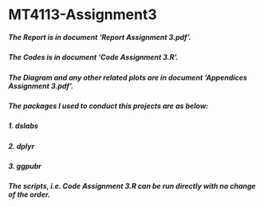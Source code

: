 # MT4113-Assignment3

##### The Report is in document ‘Report Assignment 3.pdf’.
##### The Codes is in document ‘Code Assignment 3.R’.
##### The Diagram and any other related plots are in document ‘Appendices Assignment 3.pdf’.

##### The packages I used to conduct this projects are as below:
##### 1. dslabs
##### 2. dplyr
##### 3. ggpubr

##### The scripts, i.e. Code Assignment 3.R can be run directly with no change of the order.

